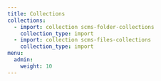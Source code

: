 ```yaml
---
title: Collections
collections:
  - import: collection scms-folder-collections
    collection_type: import
  - import: collection scms-files-collections
    collection_type: import
menu:
  admin:
    weight: 10
---
```

## 
